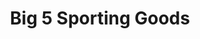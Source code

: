 ---
title: "Big 5 Sporting Goods"
url: /las-vegas/big-5-sporting-goods-maryland-parkway/
shop: sports
---